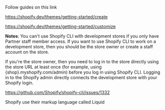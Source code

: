 Follow guides on this link

https://shopify.dev/themes/getting-started/create

https://shopify.dev/themes/getting-started/customize


**Notes**:
You can't use Shopify CLI with development stores if you only have Partner staff member access. If you want to use Shopify CLI to work on a development store, then you should be the store owner or create a staff account on the store.

If you're the store owner, then you need to log in to the store directly using the store URL at least once (for example, using {shop}.myshopify.com/admin) before you log in using Shopify CLI. Logging in to the Shopify admin directly connects the development store with your Shopify login.

https://github.com/Shopify/shopify-cli/issues/1332


Shopify use their markup language called Liquid
